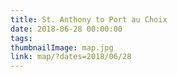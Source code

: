 ```yaml
---
title: St. Anthony to Port au Choix
date: 2018-06-28 00:00:00
tags:
thumbnailImage: map.jpg
link: map/?dates=2018/06/28
---
```

<!-- excerpt -->
